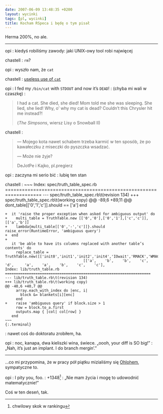 ```yaml
---
date: 2007-06-09 13:48:35 +0200
layout: wycinki
tags: [pl, wycinki]
title: Kocham RSpeca i będę o tym pisał
---
```


Herma 200%, no ale.

---

opi
: kiedyś robiliśmy zawody: jaki UNIX-owy tool robi najwięcej

chastell
: `rm`?

opi
: wyszło nam, że `cat`

chastell
: [useless use of `cat`](http://partmaps.org/era/unix/award.html 'nagroda taka')

opi
: I fed my `/bin/cat` with `STDOUT` and now it’s `DEAD`!
: (chyba mi wali w czaszkę)
: <blockquote lang='en'><p>I had a cat. She died, she died! Mom told me she was sleeping. She lied, she lied! Why, o’ why my cat is dead? Couldn’t this Chrysler hit me instead?!</p><p>(<cite>The Simpsons</cite>, wiersz Lisy o Snowball II)</cite></p></blockquote>

chastell
: <blockquote><p>— Mojego kota nawet schabem trzeba karmić w ten sposób, że po kawałeczku z miseczki do pyszczka wsadzać.</p><p>— Może nie żyje?</p><p>DeJotPe i Kajko, pl.pregierz</p></blockquote>

opi
: zaczyna mi serio bić
: lubię ten stan

chastell
: 
    ~~~
    Index: spec/truth_table_spec.rb
    ===================================================================
    --- spec/truth_table_spec.rb\t(revision 134)
    +++ spec/truth_table_spec.rb\t(working copy)
    @@ -89,6 +89,11 @@
         dont_table[['0','1','c']].should == ['a']
       end
     
    +  it 'raise the proper exception when asked for ambiguous output' do
    +    multi_table = TruthTable.new [['0','0'],['0','1'],['c','c']], [['a','b']]
    +    lambda{multi_table[['0','-','c']]}.should raise_error(RuntimeError, 'ambiguous query')
    +  end
    +
       it 'be able to have its columns replaced with another table’s contents' do
         replace_table = TruthTable.new([['init0','init1','init2','init4','IOwait','RMACK','WMACK','read0','read1','write0']],
                                        [['a',    'b',    'b',    'c',    'd',     'a',    'a',    'b',    'c',    'c'],
    Index: lib/truth_table.rb
    ===================================================================
    --- lib/truth_table.rb\t(revision 134)
    +++ lib/truth_table.rb\t(working copy)
    @@ -40,6 +40,7 @@
         array.each_with_index do |enc, i|
           block &= blankets[i][enc]
         end
    +    raise 'ambiguous query' if block.size > 1
         row = block.to_a.first
         outputs.map { |col| col[row] }
       end
    ~~~
    {:.terminal}
: nawet coś do doktoratu zrobiłem, ha.

opi
: noc, kanapa, dwa kieliszki wina, świece. „oooh, your diff is SO big!”
: „Nah, it’s just an implant. I do branch mergin’.”

---

…co mi przypomina, że w pracy pół piątku mizialiśmy się [Ohlohem](http://www.ohloh.net/accounts/3764 'ja tam'), sympatyczne to.

opi
: I pity you, foo.
: +1348[^1]
: „Nie mam życia i mogę to udowodnić matematycznie!”

Coś w ten deseń, tak.

[^1]: chwilowy skok w rankingu
